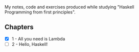 My notes, code and exercises produced while studying "Haskell Programming from first principles".

## Chapters

- [x] 1 - All you need is Lambda
- [ ] 2 - Hello, Haskell!